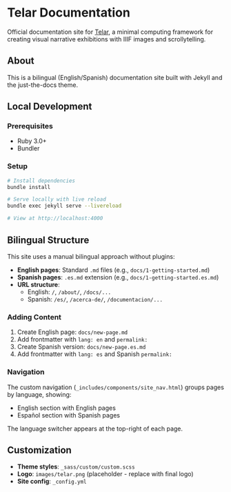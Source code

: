# Telar Documentation

Official documentation site for [Telar](https://github.com/UCSB-AMPLab/telar), a minimal computing framework for creating visual narrative exhibitions with IIIF images and scrollytelling.

## About

This is a bilingual (English/Spanish) documentation site built with Jekyll and the just-the-docs theme.

## Local Development

### Prerequisites

- Ruby 3.0+
- Bundler

### Setup

```bash
# Install dependencies
bundle install

# Serve locally with live reload
bundle exec jekyll serve --livereload

# View at http://localhost:4000
```

## Bilingual Structure

This site uses a manual bilingual approach without plugins:

- **English pages**: Standard `.md` files (e.g., `docs/1-getting-started.md`)
- **Spanish pages**: `.es.md` extension (e.g., `docs/1-getting-started.es.md`)
- **URL structure**:
  - English: `/`, `/about/`, `/docs/...`
  - Spanish: `/es/`, `/acerca-de/`, `/documentacion/...`

### Adding Content

1. Create English page: `docs/new-page.md`
2. Add frontmatter with `lang: en` and `permalink:`
3. Create Spanish version: `docs/new-page.es.md`
4. Add frontmatter with `lang: es` and Spanish `permalink:`

### Navigation

The custom navigation (`_includes/components/site_nav.html`) groups pages by language, showing:
- English section with English pages
- Español section with Spanish pages

The language switcher appears at the top-right of each page.

## Customization

- **Theme styles**: `_sass/custom/custom.scss`
- **Logo**: `images/telar.png` (placeholder - replace with final logo)
- **Site config**: `_config.yml`
